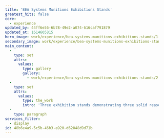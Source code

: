 ```yaml
---
title: 'BEA Systems Munitions Exhibitions Stands'
greatest_hits: false
core:
  - experience
updated_by: 44ff6e56-6b78-49e2-a074-616caf791879
updated_at: 1614605815
hero_image: work/experience/bea-systems-munitions-exhibitions-stands/1-BAE-munitions-stands-v2.jpg
secondary_image: work/experience/bea-systems-munitions-exhibitions-stands/3-BAE-munitions-stands-v2.jpg
main_content:
  -
    type: set
    attrs:
      values:
        type: gallery
        gallery:
          - work/experience/bea-systems-munitions-exhibitions-stands/2-BAE-munitions-stands-v2.jpg
  -
    type: set
    attrs:
      values:
        type: the_work
        intro: 'Three exhibition stands demonstrating three solid reasons why BAE Systems are the premier partner for ammunition solutions. With exhibition stands, impact is key, along with a short and insightful message. People generally don’t stand and read paragraphs and paragraphs of text, but they are attracted to beautiful imagery, and will walk away remembering your message if you keep it short and sweet. The exhibition stand is a tool; use it wisely.'
  -
    type: paragraph
services_filter:
  - display
id: 48b6e4a9-5c5b-46b3-a920-d62848d9d71b
---
```

